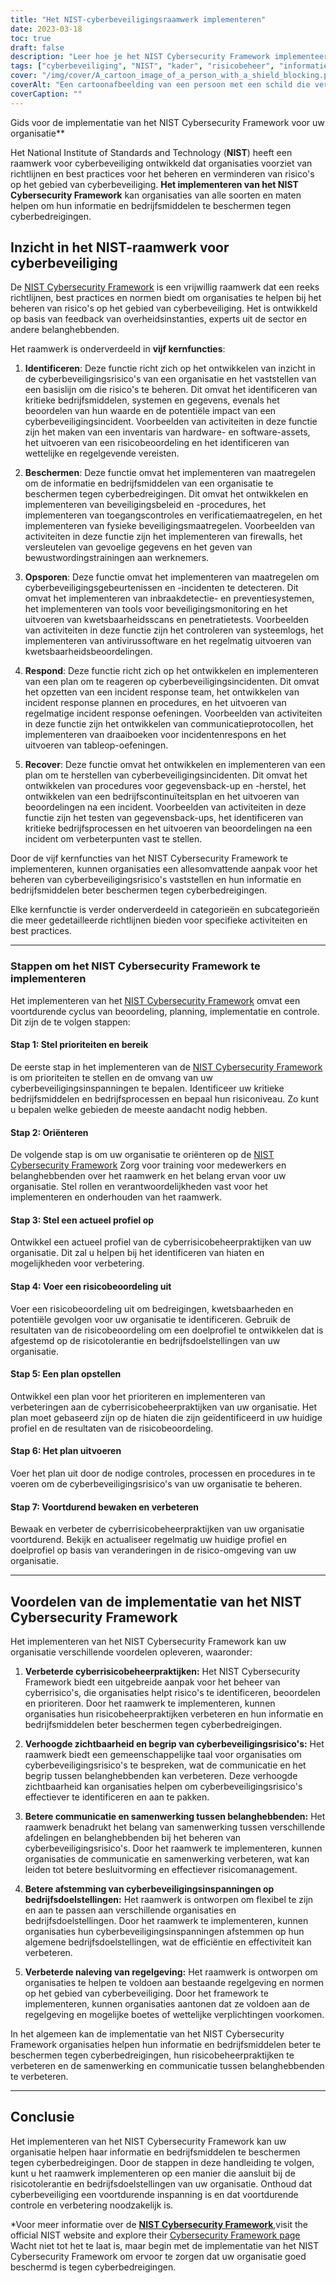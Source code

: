 ```yaml
---
title: "Het NIST-cyberbeveiligingsraamwerk implementeren"
date: 2023-03-18
toc: true
draft: false
description: "Leer hoe je het NIST Cybersecurity Framework implementeert en je organisatie beschermt tegen cyberbedreigingen met onze stapsgewijze handleiding."
tags: ["cyberbeveiliging", "NIST", "kader", "risicobeheer", "informatiebeveiliging", "cyberbedreigingen", "implementatie", "optimale werkmethoden", "richtlijnen", "normen", "cyberaanvallen", "risicobeoordeling", "cyberbeveiligingsrisico", "gegevensbescherming", "naleving", "IT-beveiliging", "netwerkbeveiliging", "reactie op incidenten", "veiligheidsmaatregelen", "cyberbeveiligingsplan"]
cover: "/img/cover/A_cartoon_image_of_a_person_with_a_shield_blocking.png"
coverAlt: "Een cartoonafbeelding van een persoon met een schild die verschillende cyberaanvallen blokkeert."
coverCaption: ""
---
```

 Gids voor de implementatie van het NIST Cybersecurity Framework voor uw organisatie**

Het National Institute of Standards and Technology (**NIST**) heeft een raamwerk voor cyberbeveiliging ontwikkeld dat organisaties voorziet van richtlijnen en best practices voor het beheren en verminderen van risico's op het gebied van cyberbeveiliging. **Het implementeren van het NIST Cybersecurity Framework** kan organisaties van alle soorten en maten helpen om hun informatie en bedrijfsmiddelen te beschermen tegen cyberbedreigingen.

## Inzicht in het NIST-raamwerk voor cyberbeveiliging

De [NIST Cybersecurity Framework](https://www.nist.gov/itl/smallbusinesscyber/planning-guides/nist-cybersecurity-framework) is een vrijwillig raamwerk dat een reeks richtlijnen, best practices en normen biedt om organisaties te helpen bij het beheren van risico's op het gebied van cyberbeveiliging. Het is ontwikkeld op basis van feedback van overheidsinstanties, experts uit de sector en andere belanghebbenden.

Het raamwerk is onderverdeeld in **vijf kernfuncties**:

1. **Identificeren**: Deze functie richt zich op het ontwikkelen van inzicht in de cyberbeveiligingsrisico's van een organisatie en het vaststellen van een basislijn om die risico's te beheren. Dit omvat het identificeren van kritieke bedrijfsmiddelen, systemen en gegevens, evenals het beoordelen van hun waarde en de potentiële impact van een cyberbeveiligingsincident. Voorbeelden van activiteiten in deze functie zijn het maken van een inventaris van hardware- en software-assets, het uitvoeren van een risicobeoordeling en het identificeren van wettelijke en regelgevende vereisten.

2. **Beschermen**: Deze functie omvat het implementeren van maatregelen om de informatie en bedrijfsmiddelen van een organisatie te beschermen tegen cyberbedreigingen. Dit omvat het ontwikkelen en implementeren van beveiligingsbeleid en -procedures, het implementeren van toegangscontroles en verificatiemaatregelen, en het implementeren van fysieke beveiligingsmaatregelen. Voorbeelden van activiteiten in deze functie zijn het implementeren van firewalls, het versleutelen van gevoelige gegevens en het geven van bewustwordingstrainingen aan werknemers.

3. **Opsporen**: Deze functie omvat het implementeren van maatregelen om cyberbeveiligingsgebeurtenissen en -incidenten te detecteren. Dit omvat het implementeren van inbraakdetectie- en preventiesystemen, het implementeren van tools voor beveiligingsmonitoring en het uitvoeren van kwetsbaarheidsscans en penetratietests. Voorbeelden van activiteiten in deze functie zijn het controleren van systeemlogs, het implementeren van antivirussoftware en het regelmatig uitvoeren van kwetsbaarheidsbeoordelingen.

4. **Respond**: Deze functie richt zich op het ontwikkelen en implementeren van een plan om te reageren op cyberbeveiligingsincidenten. Dit omvat het opzetten van een incident response team, het ontwikkelen van incident response plannen en procedures, en het uitvoeren van regelmatige incident response oefeningen. Voorbeelden van activiteiten in deze functie zijn het ontwikkelen van communicatieprotocollen, het implementeren van draaiboeken voor incidentenrespons en het uitvoeren van tableop-oefeningen.

5. **Recover**: Deze functie omvat het ontwikkelen en implementeren van een plan om te herstellen van cyberbeveiligingsincidenten. Dit omvat het ontwikkelen van procedures voor gegevensback-up en -herstel, het ontwikkelen van een bedrijfscontinuïteitsplan en het uitvoeren van beoordelingen na een incident. Voorbeelden van activiteiten in deze functie zijn het testen van gegevensback-ups, het identificeren van kritieke bedrijfsprocessen en het uitvoeren van beoordelingen na een incident om verbeterpunten vast te stellen.

Door de vijf kernfuncties van het NIST Cybersecurity Framework te implementeren, kunnen organisaties een allesomvattende aanpak voor het beheren van cyberbeveiligingsrisico's vaststellen en hun informatie en bedrijfsmiddelen beter beschermen tegen cyberbedreigingen.


Elke kernfunctie is verder onderverdeeld in categorieën en subcategorieën die meer gedetailleerde richtlijnen bieden voor specifieke activiteiten en best practices.

______

### Stappen om het NIST Cybersecurity Framework te implementeren

Het implementeren van het [NIST Cybersecurity Framework](https://www.nist.gov/itl/smallbusinesscyber/planning-guides/nist-cybersecurity-framework) omvat een voortdurende cyclus van beoordeling, planning, implementatie en controle. Dit zijn de te volgen stappen:

#### Stap 1: Stel prioriteiten en bereik

De eerste stap in het implementeren van de [NIST Cybersecurity Framework](https://www.nist.gov/itl/smallbusinesscyber/planning-guides/nist-cybersecurity-framework) is om prioriteiten te stellen en de omvang van uw cyberbeveiligingsinspanningen te bepalen. Identificeer uw kritieke bedrijfsmiddelen en bedrijfsprocessen en bepaal hun risiconiveau. Zo kunt u bepalen welke gebieden de meeste aandacht nodig hebben.

#### Stap 2: Oriënteren

De volgende stap is om uw organisatie te oriënteren op de [NIST Cybersecurity Framework](https://www.nist.gov/itl/smallbusinesscyber/planning-guides/nist-cybersecurity-framework) Zorg voor training voor medewerkers en belanghebbenden over het raamwerk en het belang ervan voor uw organisatie. Stel rollen en verantwoordelijkheden vast voor het implementeren en onderhouden van het raamwerk.

#### Stap 3: Stel een actueel profiel op

Ontwikkel een actueel profiel van de cyberrisicobeheerpraktijken van uw organisatie. Dit zal u helpen bij het identificeren van hiaten en mogelijkheden voor verbetering.

#### Stap 4: Voer een risicobeoordeling uit

Voer een risicobeoordeling uit om bedreigingen, kwetsbaarheden en potentiële gevolgen voor uw organisatie te identificeren. Gebruik de resultaten van de risicobeoordeling om een doelprofiel te ontwikkelen dat is afgestemd op de risicotolerantie en bedrijfsdoelstellingen van uw organisatie.

#### Stap 5: Een plan opstellen

Ontwikkel een plan voor het prioriteren en implementeren van verbeteringen aan de cyberrisicobeheerpraktijken van uw organisatie. Het plan moet gebaseerd zijn op de hiaten die zijn geïdentificeerd in uw huidige profiel en de resultaten van de risicobeoordeling.

#### Stap 6: Het plan uitvoeren

Voer het plan uit door de nodige controles, processen en procedures in te voeren om de cyberbeveiligingsrisico's van uw organisatie te beheren.

#### Stap 7: Voortdurend bewaken en verbeteren

Bewaak en verbeter de cyberrisicobeheerpraktijken van uw organisatie voortdurend. Bekijk en actualiseer regelmatig uw huidige profiel en doelprofiel op basis van veranderingen in de risico-omgeving van uw organisatie.

______

## Voordelen van de implementatie van het NIST Cybersecurity Framework

Het implementeren van het NIST Cybersecurity Framework kan uw organisatie verschillende voordelen opleveren, waaronder:

1. **Verbeterde cyberrisicobeheerpraktijken:** Het NIST Cybersecurity Framework biedt een uitgebreide aanpak voor het beheer van cyberrisico's, die organisaties helpt risico's te identificeren, beoordelen en prioriteren. Door het raamwerk te implementeren, kunnen organisaties hun risicobeheerpraktijken verbeteren en hun informatie en bedrijfsmiddelen beter beschermen tegen cyberbedreigingen.

2. **Verhoogde zichtbaarheid en begrip van cyberbeveiligingsrisico's:** Het raamwerk biedt een gemeenschappelijke taal voor organisaties om cyberbeveiligingsrisico's te bespreken, wat de communicatie en het begrip tussen belanghebbenden kan verbeteren. Deze verhoogde zichtbaarheid kan organisaties helpen om cyberbeveiligingsrisico's effectiever te identificeren en aan te pakken.

3. **Betere communicatie en samenwerking tussen belanghebbenden:** Het raamwerk benadrukt het belang van samenwerking tussen verschillende afdelingen en belanghebbenden bij het beheren van cyberbeveiligingsrisico's. Door het raamwerk te implementeren, kunnen organisaties de communicatie en samenwerking verbeteren, wat kan leiden tot betere besluitvorming en effectiever risicomanagement.

4. **Betere afstemming van cyberbeveiligingsinspanningen op bedrijfsdoelstellingen:** Het raamwerk is ontworpen om flexibel te zijn en aan te passen aan verschillende organisaties en bedrijfsdoelstellingen. Door het raamwerk te implementeren, kunnen organisaties hun cyberbeveiligingsinspanningen afstemmen op hun algemene bedrijfsdoelstellingen, wat de efficiëntie en effectiviteit kan verbeteren.

5. **Verbeterde naleving van regelgeving:** Het raamwerk is ontworpen om organisaties te helpen te voldoen aan bestaande regelgeving en normen op het gebied van cyberbeveiliging. Door het framework te implementeren, kunnen organisaties aantonen dat ze voldoen aan de regelgeving en mogelijke boetes of wettelijke verplichtingen voorkomen.

In het algemeen kan de implementatie van het NIST Cybersecurity Framework organisaties helpen hun informatie en bedrijfsmiddelen beter te beschermen tegen cyberbedreigingen, hun risicobeheerpraktijken te verbeteren en de samenwerking en communicatie tussen belanghebbenden te verbeteren.

______

## Conclusie

Het implementeren van het NIST Cybersecurity Framework kan uw organisatie helpen haar informatie en bedrijfsmiddelen te beschermen tegen cyberbedreigingen. Door de stappen in deze handleiding te volgen, kunt u het raamwerk implementeren op een manier die aansluit bij de risicotolerantie en bedrijfsdoelstellingen van uw organisatie. Onthoud dat cyberbeveiliging een voortdurende inspanning is en dat voortdurende controle en verbetering noodzakelijk is.

*Voor meer informatie over de [**NIST Cybersecurity Framework**](https://www.nist.gov/cyberframework),visit the official NIST website and explore their [Cybersecurity Framework page](https://www.nist.gov/itl/smallbusinesscyber/planning-guides/nist-cybersecurity-framework) Wacht niet tot het te laat is, maar begin met de implementatie van het NIST Cybersecurity Framework om ervoor te zorgen dat uw organisatie goed beschermd is tegen cyberbedreigingen.

